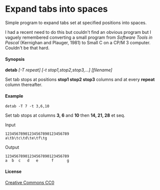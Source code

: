 # Expand tabs into spaces

Simple program to expand tabs set at specified positions into spaces.

I had a recent need to do this but couldn't find an obvious program but I vaguely remembered converting a small program from *Software Tools in Pascal*  (Kernighan and  Plauger, 1981) to Small C on a CP/M 3 computer.  Couldn't be that hard.

#### Synopsis

**detab**  *[-T repeat]*  *[-t stop1,stop2,stop3,...]*  *[filename]*

Set tab stops at positions **stop1 stop2 stop3** columns and at every **repeat** column thereafter.

#### Example

`detab -T 7 -t 3,6,10`

Set tab stops at columns **3, 6** and **10** then **14, 21, 28** et seq.

Input

```
12345678901234567890123456789
a\tb\tc\td\te\tf\tg
```

Output

```
12345678901234567890123456789
a  b  c   d   e      f      g
```

#### License
[Creative Commons CC0](http://creativecommons.org/publicdomain/zero/1.0/legalcode)

